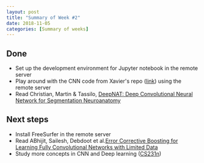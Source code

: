 ```yaml
---
layout: post
title: "Summary of Week #2"
date: 2018-11-05
categories: [Summary of weeks]
---
```


## Done

* Set up the development environment for Jupyter notebook in the remote server
* Play around with the CNN code from Xavier's repo ([link](https://github.com/xbresson/CE7454_2018)) using the remote server
* Read Christian, Martin & Tassilo, [DeepNAT: Deep Convolutional Neural Network for Segmentation Neuroanatomy](https://arxiv.org/abs/1702.08192)



## Next steps

* Install FreeSurfer in the remote server
* Read ABhijit, Sailesh, Debdoot et al.[Error Corrective Boosting for Learning Fully Convolutional Networks with Limited Data](https://arxiv.org/abs/1705.00938)
* Study more concepts in CNN and Deep learning ([CS231n](https://www.youtube.com/playlist?list=PL3FW7Lu3i5JvHM8ljYj-zLfQRF3EO8sYv))

